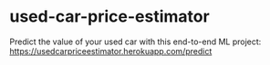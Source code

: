 # used-car-price-estimator
Predict the value of your used car with this end-to-end ML project: https://usedcarpriceestimator.herokuapp.com/predict
